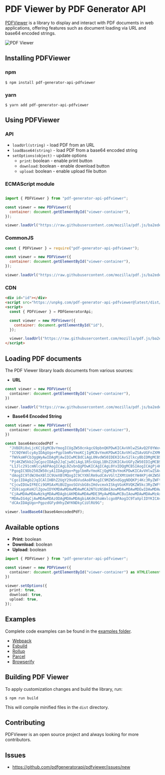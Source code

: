 # PDF Viewer by PDF Generator API

[PDFViewer](http://pdfviewer.com/) is a library to display and interact with PDF documents in web applications,
offering features such as document loading via URL and base64 encoded strings.

![PDF Viewer](https://pdfgeneratorapi-web-assets.s3.amazonaws.com/images/pdfviewer-example.png)

## Installing PDFViewer

### npm
    $ npm install pdf-generator-api-pdfviewer
### yarn
    $ yarn add pdf-generator-api-pdfviewer

## Using PDFViewer

### API
* `loadUrl(string)` - load PDF from an URL
* `loadBase64(string)` - load PDF from a base64 encoded string
* `setOptions(object)` - update options
  * `print`: boolean - enable print button
  * `download`: boolean - enable download button
  * `upload`: boolean - enable upload file button


### ECMAScript module

```javascript

import { PDFViewer } from "pdf-generator-api-pdfviewer";

const viewer = new PDFViewer({
  container: document.getElementById("viewer-container"),
});

viewer.loadUrl("https://raw.githubusercontent.com/mozilla/pdf.js/ba2edeae/examples/learning/helloworld.pdf");
```

### CommonJS

```javascript
const { PDFViewer } = require("pdf-generator-api-pdfviewer");

const viewer = new PDFViewer({
  container: document.getElementById("viewer-container"),
});

viewer.loadUrl("https://raw.githubusercontent.com/mozilla/pdf.js/ba2edeae/examples/learning/helloworld.pdf");
```

### CDN

```html
<div id="id"></div>
<script src="https://unpkg.com/pdf-generator-api-pdfviewer@latest/dist/PDFViewer.iife.js"></script>
<script>
  const { PDFViewer } = PDFGeneratorApi;

  const viewer = new PDFViewer({
    container: document.getElementById("id"),
  });

  viewer.loadUrl("https://raw.githubusercontent.com/mozilla/pdf.js/ba2edeae/examples/learning/helloworld.pdf");
</script>
```

## Loading PDF documents

The PDF Viewer library loads documents from various sources:

+ **URL**

```typescript
const viewer = new PDFViewer({
  container: document.getElementById("viewer-container"),
})

viewer.loadUrl("https://raw.githubusercontent.com/mozilla/pdf.js/ba2edeae/examples/learning/helloworld.pdf");
```

+ **Base64 Encoded String**

```typescript
const viewer = new PDFViewer({
  container: document.getElementById("viewer-container"),
})

const base64encodedPdf =
  "JVBERi0xLjcKCjEgMCBvYmogICUgZW50cnkgcG9pbnQKPDwKICAvVHlwZSAvQ2F0YWxvZwog" +
  "IC9QYWdlcyAyIDAgUgo+PgplbmRvYmoKCjIgMCBvYmoKPDwKICAvVHlwZSAvUGFnZXMKICAv" +
  "TWVkaWFCb3ggWyAwIDAgMjAwIDIwMCBdCiAgL0NvdW50IDEKICAvS2lkcyBbIDMgMCBSIF0K" +
  "Pj4KZW5kb2JqCgozIDAgb2JqCjw8CiAgL1R5cGUgL1BhZ2UKICAvUGFyZW50IDIgMCBSCiAg" +
  "L1Jlc291cmNlcyA8PAogICAgL0ZvbnQgPDwKICAgICAgL0YxIDQgMCBSIAogICAgPj4KICA+" +
  "PgogIC9Db250ZW50cyA1IDAgUgo+PgplbmRvYmoKCjQgMCBvYmoKPDwKICAvVHlwZSAvRm9u" +
  "dAogIC9TdWJ0eXBlIC9UeXBlMQogIC9CYXNlRm9udCAvVGltZXMtUm9tYW4KPj4KZW5kb2Jq" +
  "Cgo1IDAgb2JqICAlIHBhZ2UgY29udGVudAo8PAogIC9MZW5ndGggNDQKPj4Kc3RyZWFtCkJU" +
  "CjcwIDUwIFRECi9GMSAxMiBUZgooSGVsbG8sIHdvcmxkISkgVGoKRVQKZW5kc3RyZWFtCmVu" +
  "ZG9iagoKeHJlZgowIDYKMDAwMDAwMDAwMCA2NTUzNSBmIAowMDAwMDAwMDEwIDAwMDAwIG4g" +
  "CjAwMDAwMDAwNzkgMDAwMDAgbiAKMDAwMDAwMDE3MyAwMDAwMCBuIAowMDAwMDAwMzAxIDAw" +
  "MDAwIG4gCjAwMDAwMDAzODAgMDAwMDAgbiAKdHJhaWxlcgo8PAogIC9TaXplIDYKICAvUm9v" +
  "dCAxIDAgUgo+PgpzdGFydHhyZWYKNDkyCiUlRU9G";

viewer.loadBase64(base64encodedPdf);
```

## Available options
- **Print**: boolean
- **Download**: boolean
- **Upload**: boolean

```typescript
import { PDFViewer } from "pdf-generator-api-pdfviewer";

const viewer = new PDFViewer({
  container: document.getElementById("viewer-container") as HTMLElement,
})

viewer.setOptions({
  print: true,
  download: true,
  upload: true,
});
```

## Examples
Complete code examples can be found in the [examples folder](https://github.com/pdfgeneratorapi/pdfviewer/tree/main/examples).

 * [Webpack](https://github.com/pdfgeneratorapi/pdfviewer/tree/main/examples/webpack)
 * [Esbuild](https://github.com/pdfgeneratorapi/pdfviewer/tree/main/examples/esbuild)
 * [Rollup](https://github.com/pdfgeneratorapi/pdfviewer/tree/main/examples/rollup)
 * [Parcel](https://github.com/pdfgeneratorapi/pdfviewer/tree/main/examples/parcel)
 * [Browserify](https://github.com/pdfgeneratorapi/pdfviewer/tree/main/examples/browserify)

## Building PDF Viewer

To apply customization changes and build the library, run:

    $ npm run build


This will compile minified files in the `dist` directory.

## Contributing

PDFViewer is an open source project and always looking for more contributors.

## Issues

+ https://github.com/pdfgeneratorapi/pdfviewer/issues/new
